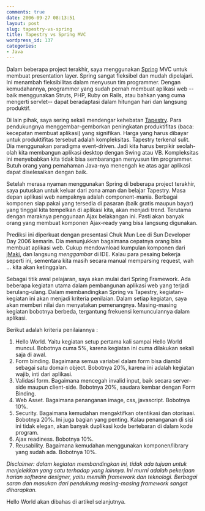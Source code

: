 ```yaml
---
comments: true
date: 2006-09-27 08:13:51
layout: post
slug: tapestry-vs-spring
title: Tapestry vs Spring MVC
wordpress_id: 137
categories:
- Java
---
```


Dalam beberapa project terakhir, saya menggunakan [Spring][] MVC untuk membuat presentation layer. Spring sangat fleksibel dan mudah dipelajari. Ini menambah fleksibilitas dalam menyusun tim programmer. Dengan kemudahannya, programmer yang sudah pernah membuat aplikasi web --baik menggunakan Struts, PHP, Ruby on Rails, atau bahkan yang cuma mengerti servlet-- dapat beradaptasi dalam hitungan hari dan langsung produktif. 

Di lain pihak, saya sering sekali mendengar kehebatan [Tapestry][]. Para pendukungnya menggembar-gemborkan peningkatan produktifitas (baca: kecepatan membuat aplikasi) yang signifikan. Harga yang harus dibayar untuk produktifitas tersebut adalah kompleksitas. Tapestry terkenal sulit. Dia menggunakan paradigma event-driven. Jadi kita harus berpikir seolah-olah kita membangun aplikasi desktop dengan Swing atau VB. Kompleksitas ini menyebabkan kita tidak bisa sembarangan menyusun tim programmer. Butuh orang yang pemahaman Java-nya menengah ke atas agar aplikasi dapat diselesaikan dengan baik. 



Setelah merasa nyaman menggunakan Spring di beberapa project terakhir, saya putuskan untuk keluar dari zona aman dan belajar Tapestry. Masa depan aplikasi web nampaknya adalah component-mania. Berbagai komponen siap pakai yang tersedia di pasaran (baik gratis maupun bayar) yang tinggal kita tempelkan di aplikasi kita, akan menjadi trend. Terutama dengan maraknya penggunaan Ajax belakangan ini. Pasti akan banyak orang yang membuat komponen Ajax-ready yang bisa langsung digunakan. 

Prediksi ini diperkuat dengan presentasi Chuk Mun Lee di Sun Developer Day 2006 kemarin. Dia menunjukkan bagaimana cepatnya orang bisa membuat aplikasi web. Cukup mendownload kumpulan komponen dari [jMaki][], dan langsung *menggambar* di IDE. Kalau para pesaing bekerja seperti ini, sementara kita masih secara manual memparsing request, wah ... kita akan ketinggalan.

Sebagai titik awal pelajaran, saya akan mulai dari Spring Framework. Ada beberapa kegiatan utama dalam pembangunan aplikasi web yang terjadi berulang-ulang. Dalam membandingkan Spring vs Tapestry, kegiatan-kegiatan ini akan menjadi kriteria penilaian. Dalam setiap kegiatan, saya akan memberi nilai dan menyatakan pemenangnya. Masing-masing kegiatan bobotnya berbeda, tergantung frekuensi kemunculannya dalam aplikasi. 

Berikut adalah kriteria penilaiannya : 

1. Hello World. Yaitu kegiatan setup pertama kali sampai Hello World muncul. Bobotnya cuma 5%, karena kegiatan ini cuma dilakukan sekali saja di awal. 
2. Form binding. Bagaimana semua variabel dalam form bisa diambil sebagai satu domain object. Bobotnya 20%, karena ini adalah kegiatan wajib, inti dari aplikasi. 
3. Validasi form. Bagaimana mencegah invalid input, baik secara server-side maupun client-side. Bobotnya 20%, saudara kembar dengan Form Binding. 
4. Web Asset. Bagaimana penanganan image, css, javascript. Bobotnya 10%.
5. Security. Bagaimana kemudahan mengaktifkan otentikasi dan otorisasi. Bobotnya 20%. Ini juga bagian yang penting. Kalau penanganan di sisi ini tidak elegan, akan banyak duplikasi kode bertebaran di dalam kode program.
6. Ajax readiness. Bobotnya 10%.
7. Reusability. Bagaimana kemudahan menggunakan komponen/library yang sudah ada. Bobotnya 10%. 


*Disclaimer: dalam kegiatan membandingkan ini, tidak ada tujuan untuk menjelekkan yang satu terhadap yang lainnya. Ini murni adalah pekerjaan harian software designer, yaitu memilih framework dan teknologi. Berbagai saran dan masukan dari pendukung masing-masing framework sangat diharapkan.*

Hello World akan dibahas di artikel selanjutnya.


[Spring]: http://www.springframework.org "Spring Framework"
[Tapestry]: http://tapestry.apache.org "Tapestry Framework"
[jMaki]: https://ajax.dev.java.net "Ajax-based component"
